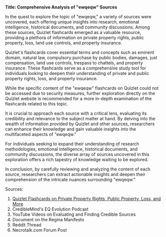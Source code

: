 **Title: Comprehensive Analysis of "ewqeqw" Sources**

In the quest to explore the topic of "ewqeqw," a variety of sources were uncovered, each offering unique insights into research, emotional intelligence, historical documents, and community discussions. Among these sources, Quizlet flashcards emerged as a valuable resource, providing a plethora of information on private property rights, public property, loss, land use controls, and property insurance.

Quizlet's flashcards cover essential terms and concepts such as eminent domain, natural law, compulsory purchase by public bodies, damages, just compensation, land use controls, trespass to chattels, and property insurance. These flashcards serve as a comprehensive study tool for individuals looking to deepen their understanding of private and public property rights, loss, and property insurance.

While the specific content of the "ewqeqw" flashcards on Quizlet could not be accessed due to security measures, further exploration directly on the Quizlet website is recommended for a more in-depth examination of the flashcards related to this topic.

It is crucial to approach each source with a critical lens, evaluating its credibility and relevance to the subject matter at hand. By delving into the wealth of information provided by Quizlet and other sources, researchers can enhance their knowledge and gain valuable insights into the multifaceted aspects of "ewqeqw."

For individuals seeking to expand their understanding of research methodologies, emotional intelligence, historical documents, and community discussions, the diverse array of sources uncovered in this exploration offers a rich tapestry of knowledge waiting to be explored.

In conclusion, by carefully reviewing and analyzing the content of each source, researchers can extract actionable insights and deepen their comprehension of the intricate nuances surrounding "ewqeqw."

Sources:
1. [Quizlet Flashcards on Private Property Rights, Public Property, Loss, and More](https://quizlet.com/631050805/ewqeqw-flash-cards/)
2. CredibleMind's EQ Evolution Podcast
3. YouTube Videos on Evaluating and Finding Credible Sources
4. Document on the Regina Manifesto
5. Reddit Thread
6. Necrotalk.com Forum Post